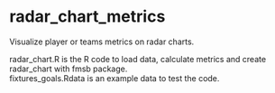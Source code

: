 # radar_chart_metrics
Visualize player or teams metrics on radar charts. 

radar_chart.R is the R code to load data, calculate metrics and create radar_chart with fmsb package.  
fixtures_goals.Rdata is an example data to test the code. 
